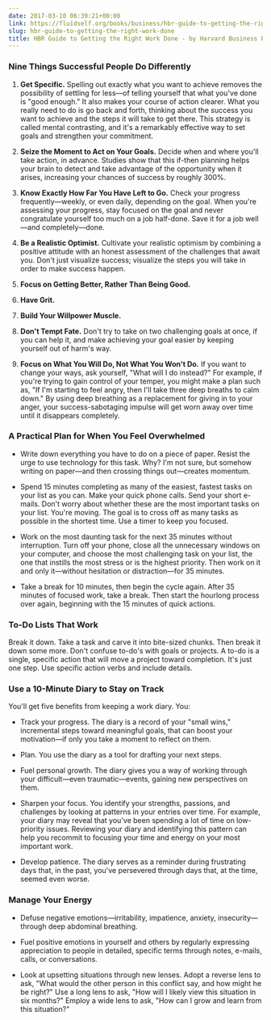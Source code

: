 ```yaml
---
date: 2017-03-10 06:39:21+00:00
link: https://fluidself.org/books/business/hbr-guide-to-getting-the-right-work-done
slug: hbr-guide-to-getting-the-right-work-done
title: HBR Guide to Getting the Right Work Done - by Harvard Business Review
---
```


### Nine Things Successful People Do Differently

1.  **Get Specific.** Spelling out exactly what you want to achieve removes the possibility of settling for less—of telling yourself that what you've done is "good enough." It also makes your course of action clearer. What you really need to do is go back and forth, thinking about the success you want to achieve and the steps it will take to get there. This strategy is called mental contrasting, and it's a remarkably effective way to set goals and strengthen your commitment.

2.  **Seize the Moment to Act on Your Goals.** Decide when and where you'll take action, in advance. Studies show that this if-then planning helps your brain to detect and take advantage of the opportunity when it arises, increasing your chances of success by roughly 300%.

3.  **Know Exactly How Far You Have Left to Go.** Check your progress frequently—weekly, or even daily, depending on the goal. When you're assessing your progress, stay focused on the goal and never congratulate yourself too much on a job half-done. Save it for a job well—and completely—done.

4.  **Be a Realistic Optimist.** Cultivate your realistic optimism by combining a positive attitude with an honest assessment of the challenges that await you. Don't just visualize success; visualize the steps you will take in order to make success happen.

5.  **Focus on Getting Better, Rather Than Being Good.**

6.  **Have Grit.**

7.  **Build Your Willpower Muscle.**

8.  **Don't Tempt Fate.** Don't try to take on two challenging goals at once, if you can help it, and make achieving your goal easier by keeping yourself out of harm's way.

9.  **Focus on What You Will Do, Not What You Won't Do.** If you want to change your ways, ask yourself, "What will I do instead?" For example, if you're trying to gain control of your temper, you might make a plan such as, "If I'm starting to feel angry, then I'll take three deep breaths to calm down." By using deep breathing as a replacement for giving in to your anger, your success-sabotaging impulse will get worn away over time until it disappears completely.

### A Practical Plan for When You Feel Overwhelmed

- Write down everything you have to do on a piece of paper. Resist the urge to use technology for this task. Why? I'm not sure, but somehow writing on paper—and then crossing things out—creates momentum.

- Spend 15 minutes completing as many of the easiest, fastest tasks on your list as you can. Make your quick phone calls. Send your short e-mails. Don't worry about whether these are the most important tasks on your list. You're moving. The goal is to cross off as many tasks as possible in the shortest time. Use a timer to keep you focused.

- Work on the most daunting task for the next 35 minutes without interruption. Turn off your phone, close all the unnecessary windows on your computer, and choose the most challenging task on your list, the one that instills the most stress or is the highest priority. Then work on it and only it—without hesitation or distraction—for 35 minutes.

- Take a break for 10 minutes, then begin the cycle again. After 35 minutes of focused work, take a break. Then start the hourlong process over again, beginning with the 15 minutes of quick actions.

### To-Do Lists That Work

Break it down. Take a task and carve it into bite-sized chunks. Then break it down some more. Don't confuse to-do's with goals or projects. A to-do is a single, specific action that will move a project toward completion. It's just one step. Use specific action verbs and include details.

### Use a 10-Minute Diary to Stay on Track

You'll get five benefits from keeping a work diary. You:

- Track your progress. The diary is a record of your "small wins," incremental steps toward meaningful goals, that can boost your motivation—if only you take a moment to reflect on them.

- Plan. You use the diary as a tool for drafting your next steps.

- Fuel personal growth. The diary gives you a way of working through your difficult—even traumatic—events, gaining new perspectives on them.

- Sharpen your focus. You identify your strengths, passions, and challenges by looking at patterns in your entries over time. For example, your diary may reveal that you've been spending a lot of time on low-priority issues. Reviewing your diary and identifying this pattern can help you recommit to focusing your time and energy on your most important work.

- Develop patience. The diary serves as a reminder during frustrating days that, in the past, you've persevered through days that, at the time, seemed even worse.

### Manage Your Energy

- Defuse negative emotions—irritability, impatience, anxiety, insecurity—through deep abdominal breathing.

- Fuel positive emotions in yourself and others by regularly expressing appreciation to people in detailed, specific terms through notes, e-mails, calls, or conversations.

- Look at upsetting situations through new lenses. Adopt a reverse lens to ask, "What would the other person in this conflict say, and how might he be right?" Use a long lens to ask, "How will I likely view this situation in six months?" Employ a wide lens to ask, "How can I grow and learn from this situation?"
